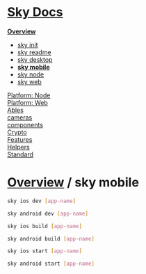 <!--- This sky mobile was auto-generated using "npx sky readme" --> 

# [Sky Docs](/README.md)

**[Overview](..%2F..%2F..%2Fdocs%2Foverview%2FOverview.md)**   
* [sky init](..%2F..%2F..%2Fdocs%2Foverview%2F1.sky-init%2Fsky%20init.md)
* [sky readme](..%2F..%2F..%2Fdocs%2Foverview%2F2.sky-readme%2Fsky%20readme.md)
* [sky desktop](..%2F..%2F..%2Fdocs%2Foverview%2Fsky-desktop%2Fsky%20desktop.md)
* **[sky mobile](..%2F..%2F..%2Fdocs%2Foverview%2Fsky-mobile%2Fsky%20mobile.md)**
* [sky node](..%2F..%2F..%2Fdocs%2Foverview%2Fsky-node%2Fsky%20node.md)
* [sky web](..%2F..%2F..%2Fdocs%2Foverview%2Fsky-web%2Fsky%20web.md)
  
[Platform: Node](..%2F..%2F..%2F%40node%2FPlatform%3A%20Node.md)   
[Platform: Web](..%2F..%2F..%2F%40web%2FPlatform%3A%20Web.md)   
[Ables](..%2F..%2F..%2Fables%2FAbles.md)   
[cameras](..%2F..%2F..%2Fcameras%2Fcameras.md)   
[components](..%2F..%2F..%2Fcomponents%2Fcomponents.md)   
[Crypto](..%2F..%2F..%2Fcrypto%2FCrypto.md)   
[Features](..%2F..%2F..%2Ffeatures%2FFeatures.md)   
[Helpers](..%2F..%2F..%2Fhelpers%2FHelpers.md)   
[Standard](..%2F..%2F..%2Fstandard%2FStandard.md)   

# [Overview](..%2F..%2F..%2Fdocs%2Foverview%2FOverview.md) / sky mobile

```sh
sky ios dev [app-name]

```

```sh
sky android dev [app-name]

```

```sh
sky ios build [app-name]

```

```sh
sky android build [app-name]

```

```sh
sky ios start [app-name]

```

```sh
sky android start [app-name]

```